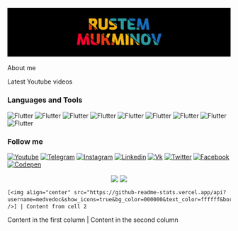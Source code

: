 [![Header](https://github.com/Medvedoc/medvedoc/blob/main/assets/bg.png)](https://github.com/Medvedoc/medvedoc/blob/main/assets/bg.png)

About me

Latest Youtube videos

### Languages and Tools
![Flutter](https://img.shields.io/badge/-HTML5-090909?style=for-the-badge&logo=html5&logoColor=E44D26)
![Flutter](https://img.shields.io/badge/-CSS3-090909?style=for-the-badge&logo=css3&logoColor=1A72B9)
![Flutter](https://img.shields.io/badge/-Javascript-090909?style=for-the-badge&logo=javascript&logoColor=E49E27)
![Flutter](https://img.shields.io/badge/-jQuery-090909?style=for-the-badge&logo=jquery&logoColor=0966A7)
![Flutter](https://img.shields.io/badge/-PHP-090909?style=for-the-badge&logo=php&logoColor=868FBC)
![Flutter](https://img.shields.io/badge/-MySql-090909?style=for-the-badge&logo=mysql&logoColor=E89014)
![Flutter](https://img.shields.io/badge/-Flutter-090909?style=for-the-badge&logo=flutter&logoColor=54C5F7)
![Flutter](https://img.shields.io/badge/-Dart-090909?style=for-the-badge&logo=dart&logoColor=54C5F7)
![Flutter](https://img.shields.io/badge/-Firebase-090909?style=for-the-badge&logo=firebase&logoColor=E2A453)

### Follow me
[![Youtube](https://img.shields.io/badge/-Youtube-090909?style=for-the-badge&logo=youtube&logoColor=F70000)]()
[![Telegram](https://img.shields.io/badge/-Telegram-090909?style=for-the-badge&logo=telegram&logoColor=28A5E5)]()
[![Instagram](https://img.shields.io/badge/-Instagram-090909?style=for-the-badge&logo=instagram&logoColor=9634AF)]()
[![Linkedin](https://img.shields.io/badge/-Linkedin-090909?style=for-the-badge&logo=linkedin&logoColor=0366C3)]()
[![Vk](https://img.shields.io/badge/-Vk-090909?style=for-the-badge&logo=vk&logoColor=4E7DB2)]()
[![Twitter](https://img.shields.io/badge/-Twitter-090909?style=for-the-badge&logo=twitter&logoColor=3FA6DA)]()
[![Facebook](https://img.shields.io/badge/-Facebook-090909?style=for-the-badge&logo=facebook&logoColor=4064AC)]()
[![Codepen](https://img.shields.io/badge/-Codepen-090909?style=for-the-badge&logo=Codepen&logoColor=cccccc)]()


<p align="center"><img align="center" src="https://github-readme-stats.vercel.app/api?username=medvedoc&show_icons=true&bg_color=000000&text_color=ffffff&border_color=ffffff&border_radius=0" />
<img align="center" src="https://github-readme-stats.vercel.app/api/top-langs/?username=medvedoc&show_icons=true&bg_color=000000&text_color=ffffff&border_color=ffffff&border_radius=0" />
        </p>

    [<img align="center" src="https://github-readme-stats.vercel.app/api?username=medvedoc&show_icons=true&bg_color=000000&text_color=ffffff&border_color=ffffff&border_radius=0" />] | Content from cell 2
Content in the first column | Content in the second column